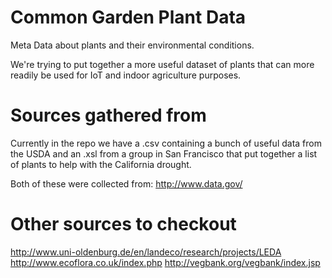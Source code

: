 # Common Garden Plant Data
Meta Data about plants and their environmental conditions.

We're trying to put together a more useful dataset of plants that can more readily be used for IoT and indoor agriculture purposes.

# Sources gathered from
Currently in the repo we have a .csv containing a bunch of useful data from the USDA and an .xsl from a group in San Francisco that put together a list of plants to help with the California drought.

Both of these were collected from: http://www.data.gov/

# Other sources to checkout
http://www.uni-oldenburg.de/en/landeco/research/projects/LEDA
http://www.ecoflora.co.uk/index.php
http://vegbank.org/vegbank/index.jsp

